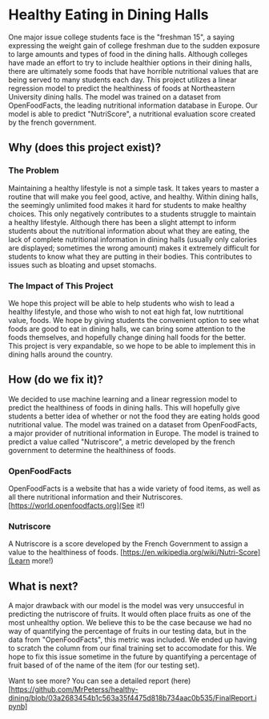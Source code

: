 # Healthy Eating in Dining Halls

One major issue college students face is the "freshman 15", a saying expressing the weight gain of college freshman due to the sudden exposure to large amounts and types of food in the dining halls. Although colleges have made an effort to try to include healthier options in their dining halls, there are ultimately some foods that have horrible nutritional values that are being served to many students each day. This project utilizes a linear regression model to predict the healthiness of foods at Northeastern University dining halls. The model was trained on a dataset from OpenFoodFacts, the leading nutritional information database in Europe. Our model is able to predict "NutriScore", a nutritional evaluation score created by the french government.

## Why (does this project exist)?

### The Problem

Maintaining a healthy lifestyle is not a simple task. It takes years to master a routine that will make you feel good, active, and healthy. Within dining halls, the seemingly unlimited food makes it hard for students to make healthy choices. This only negatively contributes to a students struggle to maintain a healthy lifestyle. Although there has been a slight attempt to inform students about the nutritional information about what they are eating, the lack of complete nutritional information in dining halls (usually only calories are displayed; sometimes the wrong amount) makes it extremely difficult for students to know what they are putting in their bodies. This contributes to issues such as bloating and upset stomachs.

### The Impact of This Project

We hope this project will be able to help students who wish to lead a healthy lifestyle, and those who wish to not eat high fat, low nutrtitional value, foods. We hope by giving students the convenient option to see what foods are good to eat in dining halls, we can bring some attention to the foods themselves, and hopefully change dining hall foods for the better. This project is very expandable, so we hope to be able to implement this in dining halls around the country.

## How (do we fix it)?

We decided to use machine learning and a linear regression model to predict the healthiness of foods in dining halls. This will hopefully give students a better idea of whether or not the food they are eating holds good nutritional value. The model was trained on a dataset from OpenFoodFacts, a major provider of nutritional information in Europe. The model is trained to predict a value called "Nutriscore", a metric developed by the french government to determine the healthiness of foods.

### OpenFoodFacts

OpenFoodFacts is a website that has a wide variety of food items, as well as all there nutritional information and their Nutriscores. [https://world.openfoodfacts.org](See it!)

### Nutriscore

A Nutriscore is a score developed by the French Government to assign a value to the healthiness of foods. [https://en.wikipedia.org/wiki/Nutri-Score](Learn more!)
 
## What is next?

A major drawback with our model is the model was very unsuccesful in predicting the nutriscore of fruits. It would often place fruits as one of the most unhealthy option. We believe this to be the case because we had no way of quantifying the percentage of fruits in our testing data, but in the data from "OpenFoodFacts", this metric was included. We ended up having to scratch the column from our final training set to accomodate for this. We hope to fix this issue sometime in the future by quantifying a percentage of fruit based of of the name of the item (for our testing set).

Want to see more? You can see a detailed report (here)[https://github.com/MrPeterss/healthy-dining/blob/03a2683454b1c563a35f4475d818b734aac0b535/FinalReport.ipynb]

